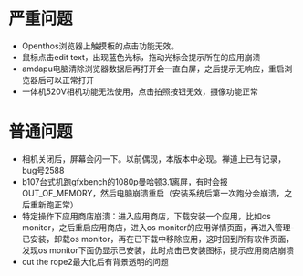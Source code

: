 # 严重问题
- Openthos浏览器上触摸板的点击功能无效。
- 鼠标点击edit text，出现蓝色光标，拖动光标会提示所在的应用崩溃
- amdapu电脑清除浏览器数据后再打开会一直白屏，之后提示无响应，重启浏览器后可以正常打开
- 一体机520V相机功能无法使用，点击拍照按钮无效，摄像功能正常

# 普通问题
- 相机关闭后，屏幕会闪一下。以前偶现，本版本中必现。禅道上已有记录，bug号2588
- b107台式机跑gfxbench的1080p曼哈顿3.1离屏，有时会报OUT_OF_MEMORY，然后电脑崩溃重启（安装系统后第一次跑分会崩溃，之后重新跑正常）
- 特定操作下应用商店崩溃：进入应用商店，下载安装一个应用，比如os monitor，之后重启应用商店，进入os monitor的应用详情页面，再进入管理-已安装，卸载os monitor，再在已下载中移除应用，这时回到所有软件页面，发现os monitor下面仍显示已安装，此时点击已安装图标，提示应用商店崩溃
- cut the rope2最大化后有背景透明的问题
